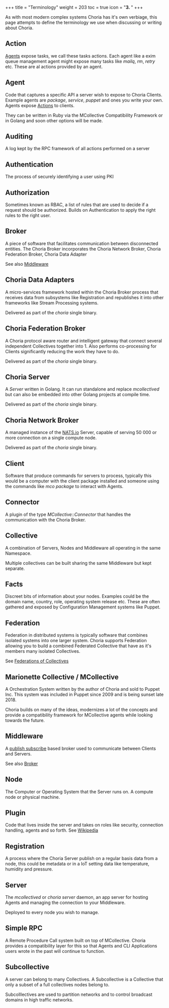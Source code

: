 +++
title = "Terminology"
weight = 203
toc = true
icon = "<b>3. </b>"
+++

As with most modern complex systems Choria has it's own verbiage, this page attempts to define the terminology we use when discussing or writing about Choria.

## Action

[Agents](#agent) expose tasks, we call these tasks actions. Each agent like a exim queue management agent might expose many tasks like *mailq*, *rm*, *retry* etc. These are al actions provided by an agent.

## Agent

Code that captures a specific API a server wish to expose to Choria Clients. Example agents are *package*, *service*, *puppet* and ones you write your own.  Agents expose [Actions](#action) to clients.

They can be written in Ruby via the MCollective Compatibility Framework or in Golang and soon other options will be made.

## Auditing

A log kept by the RPC framework of all actions performed on a server

## Authentication

The process of securely identifying a user using PKI

## Authorization

Sometimes known as RBAC, a list of rules that are used to decide if a request should be authorized.  Builds on Authentication to apply the right rules to the right user.

## Broker

A piece of software that facilitates communication between disconnected entities. The Choria Broker incorporates the Choria Network Broker, Choria Federation Broker, Choria Data Adapter

See also [Middleware](#middleware)

## Choria Data Adapters

A micro-services framework hosted within the Choria Broker process that receives data from subsystems like Registration and republishes it into other frameworks like Stream Processing systems.

Delivered as part of the *choria* single binary.

## Choria Federation Broker

A Choria protocol aware router and intelligent gateway that connect several independent Collectives together into 1.  Also performs co-processing for Clients significantly reducing the work they have to do.

Delivered as part of the *choria* single binary.

## Choria Server

A *Server* written in Golang. It can run standalone and replace *mcollectived* but can also be embedded into other Golang projects at compile time.

Delivered as part of the *choria* single binary.

## Choria Network Broker

A managed instance of the [NATS.io](https://nats.io) Server, capable of serving 50 000 or more connection on a single compute node.

Delivered as part of the *choria* single binary.

## Client

Software that produce commands for servers to process, typically this would be a computer with the client package installed and someone using the commands like *mco package* to interact with Agents.

## Connector

A plugin of the type *MCollective::Connector* that handles the communication with the Choria Broker.

## Collective

A combination of Servers, Nodes and Middleware all operating in the same Namespace.

Multiple collectives can be built sharing the same Middleware but kept separate.

## Facts

Discreet bits of information about your nodes. Examples could be the domain name, country, role, operating system release etc. These are often gathered and exposed by Configuration Management systems like Puppet.

## Federation

Federation in distributed systems is typically software that combines isolated systems into one larger system.  Choria supports Federation allowing you to build a combined Federated Collective that have as it's members many isolated Collectives.

See [Federations of Collectives](../../federation)

## Marionette Collective / MCollective

A Orchestration System written by the author of Choria and sold to Puppet Inc. This system was included in Puppet since 2009 and is being sunset late 2018.

Choria builds on many of the ideas, modernizes a lot of the concepts and provide a compatibility framework for MCollective agents while looking towards the future.

## Middleware

A [publish subscribe](https://en.wikipedia.org/wiki/Publish%E2%80%93subscribe_pattern) based broker used to communicate between Clients and Servers.

See also [Broker](#broker)

## Node

The Computer or Operating System that the Server runs on. A compute node or physical machine.

## Plugin

Code that lives inside the server and takes on roles like security, connection handling, agents and so forth. See [Wikipedia](https://en.wikipedia.org/wiki/Plug-in_(computing))

## Registration

A process where the Choria Server publish on a regular basis data from a node, this could be metadata or in a IoT setting data like temperature, humidity and pressure.

## Server

The *mcollectived* or *choria server* daemon, an app server for hosting Agents and managing the connection to your Middleware.

Deployed to every node you wish to manage.

## Simple RPC

A Remote Procedure Call system built on top of MCollective.  Choria provides a compatibility layer for this so that Agents and CLI Applications users wrote in the past will continue to function.

## Subcollective

A server can belong to many Collectives. A Subcollective is a Collective that only a subset of a full collectives nodes belong to.

Subcolllectives are used to partition networks and to control broadcast domains in high traffic networks.

